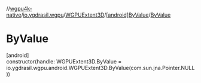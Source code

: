 //[wgpu4k-native](../../../../index.md)/[io.ygdrasil.wgpu](../../index.md)/[WGPUExtent3D](../index.md)/[[android]ByValue](index.md)/[ByValue](-by-value.md)

# ByValue

[android]\
constructor(handle: WGPUExtent3D.ByValue = io.ygdrasil.wgpu.android.WGPUExtent3D.ByValue(com.sun.jna.Pointer.NULL))